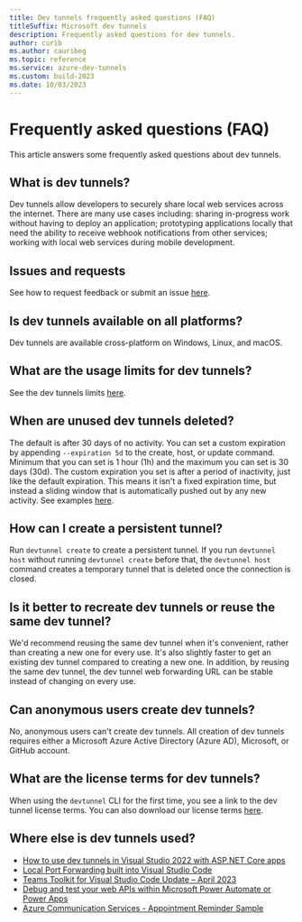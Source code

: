 ```yaml
---
title: Dev tunnels frequently asked questions (FAQ)
titleSuffix: Microsoft dev tunnels
description: Frequently asked questions for dev tunnels.
author: curib
ms.author: cauribeg
ms.topic: reference
ms.service: azure-dev-tunnels
ms.custom: build-2023
ms.date: 10/03/2023 
---
```


# Frequently asked questions (FAQ)

This article answers some frequently asked questions about dev tunnels.

## What is dev tunnels?

Dev tunnels allow developers to securely share local web services across the internet. There are many use cases including: sharing in-progress work without having to deploy an application; prototyping applications locally that need the ability to receive webhook notifications from other services; working with local web services during mobile development.

## Issues and requests

See how to request feedback or submit an issue [here](support.md).

## Is dev tunnels available on all platforms?

Dev tunnels are available cross-platform on Windows, Linux, and macOS.

## What are the usage limits for dev tunnels?

See the dev tunnels limits [here](https://aka.ms/devtunnels/limits).

## When are unused dev tunnels deleted?

The default is after 30 days of no activity. You can set a custom expiration by appending `--expiration 5d` to the create, host, or update command. Minimum that you can set is 1 hour (1h) and the maximum you can set is 30 days (30d). The custom expiration you set is after a period of inactivity, just like the default expiration. This means it isn't a fixed expiration time, but instead a sliding window that is automatically pushed out by any new activity. See examples [here](cli-commands.md).

## How can I create a persistent tunnel?

Run `devtunnel create` to create a persistent tunnel. If you run `devtunnel host` without running `devtunnel create` before that, the `devtunnel host` command creates a temporary tunnel that is deleted once the connection is closed.

## Is it better to recreate dev tunnels or reuse the same dev tunnel?

We'd recommend reusing the same dev tunnel when it's convenient, rather than creating a new one for every use. It's also slightly faster to get an existing dev tunnel compared to creating a new one. In addition, by reusing the same dev tunnel, the dev tunnel web forwarding URL can be stable instead of changing on every use.

## Can anonymous users create dev tunnels?

No, anonymous users can't create dev tunnels. All creation of dev tunnels requires either a Microsoft Azure Active Directory (Azure AD), Microsoft, or GitHub account.

## What are the license terms for dev tunnels?

When using the `devtunnel` CLI for the first time, you see a link to the dev tunnel license terms. You can also download our license terms [here](https://aka.ms/devtunnels/tos).

## Where else is dev tunnels used?

- [How to use dev tunnels in Visual Studio 2022 with ASP.NET Core apps](/aspnet/core/test/dev-tunnels)
- [Local Port Forwarding built into Visual Studio Code](https://code.visualstudio.com/docs/editor/port-forwarding)
- [Teams Toolkit for Visual Studio Code Update – April 2023](https://devblogs.microsoft.com/microsoft365dev/teams-toolkit-for-visual-studio-code-update-april-2023/)
- [Debug and test your web APIs within Microsoft Power Automate or Power Apps](/connectors/custom-connectors/port-tunneling)
- [Azure Communication Services - Appointment Reminder Sample](https://github.com/Azure-Samples/communication-services-dotnet-quickstarts/tree/main/CallAutomation_AppointmentReminder/CallAutomation_AppointmentReminder)
